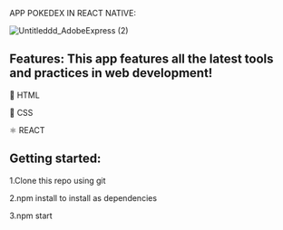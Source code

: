 APP POKEDEX IN REACT NATIVE:

![Untitleddd_AdobeExpress (2)](https://user-images.githubusercontent.com/74988159/212973309-a7e609a0-a04c-4c9f-9490-17531549979b.gif)


## Features: This app features all the latest tools and practices in web development!

📄 HTML

📄 CSS

⚛️ REACT

## Getting started:

1.Clone this repo using git

2.npm install to install as dependencies

3.npm start
